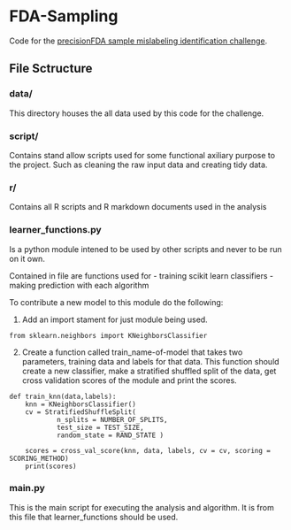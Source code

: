 # FDA-Sampling

Code for the [precisionFDA sample mislabeling identification challenge](https://precision.fda.gov/challenges/4).

## File Sctructure

### data/

This directory houses the all data used by this code for the challenge.

### script/

Contains stand allow scripts used for some functional axiliary purpose to the project. Such as cleaning the raw input data and creating tidy data.

### r/

Contains all R scripts and R markdown documents used in the analysis

### learner_functions.py

Is a python module intened to be used by other scripts and never to be run on it own.

Contained in file are functions used for 
    - training scikit learn classifiers
    - making prediction with each algorithm

To contribute a new model to this module do the following:

1. Add an import stament for just module being used.


```
from sklearn.neighbors import KNeighborsClassifier
```

2. Create a function called train_name-of-model that takes two parameters, training data and labels for that data. This function should create a new classifier, make a stratified shuffled split of the data, get cross validation scores of the module and print the scores.


```
def train_knn(data,labels):
    knn = KNeighborsClassifier()
    cv = StratifiedShuffleSplit( 
            n_splits = NUMBER_OF_SPLITS, 
            test_size = TEST_SIZE, 
            random_state = RAND_STATE )
    
    scores = cross_val_score(knn, data, labels, cv = cv, scoring = SCORING_METHOD)
    print(scores)

```

### main.py

This is the main script for executing the analysis and algorithm. It is from this file that learner_functions should be used.
